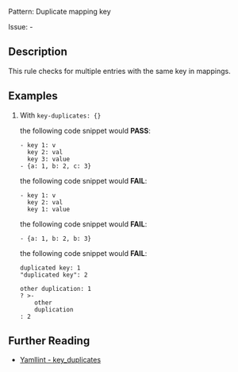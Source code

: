 Pattern: Duplicate mapping key

Issue: -

## Description

This rule checks for multiple entries with the same key in mappings.

## Examples

1.  With `key-duplicates: {}`

    the following code snippet would **PASS**:

        - key 1: v
          key 2: val
          key 3: value
        - {a: 1, b: 2, c: 3}

    the following code snippet would **FAIL**:

        - key 1: v
          key 2: val
          key 1: value

    the following code snippet would **FAIL**:

        - {a: 1, b: 2, b: 3}

    the following code snippet would **FAIL**:

        duplicated key: 1
        "duplicated key": 2

        other duplication: 1
        ? >-
            other
            duplication
        : 2

## Further Reading

* [Yamllint - key_duplicates](https://yamllint.readthedocs.io/en/stable/rules.html#module-yamllint.rules.key_duplicates)